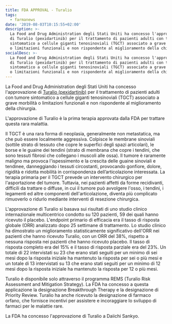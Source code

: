 ```yaml
---
title: FDA APPROVAL - Turalio
tags:
  - farmanews
date: '2019-08-03T10:15:55+02:00'
description: >-
  La Food and Drug Administration degli Stati Uniti ha concesso l'approvazione
  di Turalio (pexidartinib) per il trattamento di pazienti adulti con tumore
  sintomatico a cellule giganti tenosinoviali (TGCT) associato a grave morbilità
  o limitazioni funzionali e non rispondente al miglioramento della chirurgia
socialDesc: >-
  La Food and Drug Administration degli Stati Uniti ha concesso l'approvazione
  di Turalio (pexidartinib) per il trattamento di pazienti adulti con tumore
  sintomatico a cellule giganti tenosinoviali (TGCT) associato a grave morbilità
  o limitazioni funzionali e non rispondente al miglioramento della chirurgia.
---
```

La Food and Drug Administration degli Stati Uniti ha concesso l'approvazione di [Turalio (pexidartinib)](https://www.fda.gov/news-events/press-announcements/fda-approves-first-therapy-rare-joint-tumor) per il trattamento di pazienti adulti con tumore sintomatico a cellule giganti tenosinoviali (TGCT) associato a grave morbilità o limitazioni funzionali e non rispondente al miglioramento della chirurgia.

L'approvazione di Turalio è la prima terapia approvata dalla FDA per trattare questa rara malattia. 

Il TGCT è una rara forma di neoplasia, generalmente non metastatica, ma che può essere localmente aggressiva. Colpisce le membrane sinoviali (sottile strato di tessuto che copre le superfici degli spazi articolari), le borse e le guaine dei tendini (strato di membrana che copre i tendini, che sono tessuti fibrosi che collegano i muscoli alle ossa). Il tumore è raramente maligno ma provoca l'ispessimento e la crescita delle guaine sinoviali e tendinee, danneggiando i tessuti circostanti, provocando gonfiore, dolore, rigidità e ridotta mobilità in corrispondenza dell’articolazione interessata. La terapia primaria per il TGCT prevede un intervento chirurgico per l'asportazione del tumore. Tuttavia, nei pazienti affetti da forme recidivanti, difficili da trattare o diffuse, in cui il tumore può avvolgere l'osso, i tendini, i legamenti ed altre componenti dell'articolazione, diventa più complicato rimuoverlo o ridurlo mediante interventi di resezione chirurgica. 

L'approvazione di Turalio si basava sui risultati di uno studio clinico internazionale multicentrico condotto su 120 pazienti, 59 dei quali hanno ricevuto il placebo. L'endpoint primario di efficacia era il tasso di risposta globale (ORR) analizzato dopo 25 settimane di trattamento. Lo studio clinico ha dimostrato un miglioramento statisticamente significativo dell'ORR nei pazienti che hanno ricevuto Turalio, con un ORR del 38%, rispetto a nessuna risposta nei pazienti che hanno ricevuto placebo. Il tasso di risposta completo era del 15% e il tasso di risposta parziale era del 23%. Un totale di 22 intervistati su 23 che erano stati seguiti per un minimo di sei mesi dopo la risposta iniziale ha mantenuto la risposta per sei o più mesi e un totale di 13 intervistati su 13 che erano stati seguiti per un minimo di 12 mesi dopo la risposta iniziale ha mantenuto la risposta per 12 o più mesi.

Turalio è disponibile solo attraverso il programma REMS (Turalio Risk Assessment and Mitigation Strategy). La FDA ha concesso a questa applicazione la designazione Breakthrough Therapy e la designazione di Priority Review. Turalio ha anche ricevuto la designazione di farmaco orfano, che fornisce incentivi per assistere e incoraggiare lo sviluppo di farmaci per le malattie rare. 

La FDA ha concesso l'approvazione di Turalio a Daiichi Sankyo.
